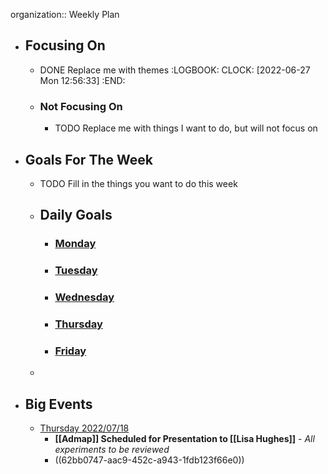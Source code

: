 organization:: Weekly Plan

- ## Focusing On
	- DONE Replace me with themes
	  :LOGBOOK:
	  CLOCK: [2022-06-27 Mon 12:56:33]
	  :END:
	- ### Not Focusing On
		- TODO Replace me with things I want to do, but will not focus on
- ## Goals For The Week
	- TODO Fill in the things you want to do this week
	- ## Daily Goals
		- ### [Monday]([[2022/07/15]])
		- ### [Tuesday]([[2022/07/16]])
		- ### [Wednesday]([[2022/06/17]])
		- ### [Thursday]([[2022/07/18]])
		- ### [Friday]([[2022/07/19]])
	-
- ## Big Events
	- [Thursday 2022/07/18]([[2022/07/18]])
		- **[[Admap]] Scheduled for Presentation to [[Lisa Hughes]]**  - _All experiments to be reviewed_
		- ((62bb0747-aac9-452c-a943-1fdb123f66e0))